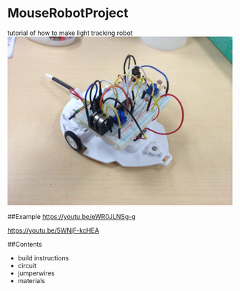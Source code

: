 # MouseRobotProject
tutorial of how to make light tracking robot
![alt text](MouseRobot.JPG)

##Example
https://youtu.be/eWR0JLNSg-g

https://youtu.be/5WNjF-kcHEA

##Contents
* build instructions
* circuit
* jumperwires
* materials

